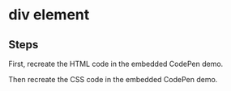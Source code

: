 # div element

## Steps

First, recreate the HTML code in the embedded CodePen demo.

Then recreate the CSS code in the embedded CodePen demo.
